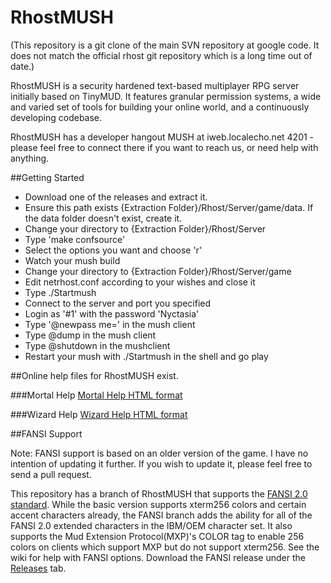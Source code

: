 RhostMUSH
=========

(This repository is a git clone of the main SVN repository at google code. It does not match the official rhost git repository which is a long time out of date.)

RhostMUSH is a security hardened text-based multiplayer RPG server initially based on TinyMUD. It features granular permission systems, a wide and varied set of tools for building your online world, and a continuously developing codebase.

RhostMUSH has a developer hangout MUSH at iweb.localecho.net 4201 - please feel free to connect there if you want to reach us, or need help with anything.

##Getting Started
* Download one of the releases and extract it.
* Ensure this path exists {Extraction Folder}/Rhost/Server/game/data. If the data folder doesn't exist, create it.
* Change your directory to {Extraction Folder}/Rhost/Server
* Type 'make confsource'
* Select the options you want and choose 'r'
* Watch your mush build
* Change your directory to {Extraction Folder}/Rhost/Server/game
* Edit netrhost.conf according to your wishes and close it
* Type ./Startmush
* Connect to the server and port you specified
* Login as '#1' with the password 'Nyctasia'
* Type '@newpass me=<a new password>' in the mush client
* Type @dump in the mush client
* Type @shutdown in the mushclient
* Restart your mush with ./Startmush in the shell and go play


##Online help files for RhostMUSH exist.

###Mortal Help
[Mortal Help HTML format][1]

###Wizard Help
[Wizard Help HTML format][1]

##FANSI Support

Note: FANSI support is based on an older version of the game. I have no intention of updating it further. If you wish to update it, please feel free to send a pull request.

This repository has a branch of RhostMUSH that supports the [FANSI 2.0 standard][4]. While the basic version supports xterm256 colors and certain accent characters already, the FANSI branch adds the ability for all of the FANSI 2.0 extended characters in the IBM/OEM character set. It also supports the Mud Extension Protocol(MXP)'s COLOR tag to enable 256 colors on clients which support MXP but do not support xterm256. See the wiki for help with FANSI options. Download the FANSI release under the [Releases][3] tab.


[1]: http://rhostmush.com/autohelp/help.html "Mortal Help"
[2]: http://rhostmush.com/autohelp/wizhelp.html "Wizard Help"
[3]: https://github.com/damccull/RhostMUSH/releases "Releases"
[4]: http://fansi.org/Specification.aspx "FANSI 2.0 Specification"
